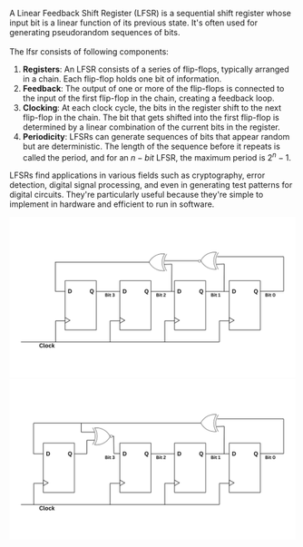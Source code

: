 A Linear Feedback Shift Register (LFSR) is a sequential shift register whose input bit is a linear function of its previous state. It's often used for generating pseudorandom sequences of bits.<br/><br/>
The lfsr consists of following components:<br/>
1. **Registers**: An LFSR consists of a series of flip-flops, typically arranged in a chain. Each flip-flop holds one bit of information.<br/>
2. **Feedback**: The output of one or more of the flip-flops is connected to the input of the first flip-flop in the chain, creating a feedback loop.<br/>
3. **Clocking**: At each clock cycle, the bits in the register shift to the next flip-flop in the chain. The bit that gets shifted into the first flip-flop is determined by a linear combination of the current bits in the register.<br/>
4. **Periodicity**: LFSRs can generate sequences of bits that appear random but are deterministic. The length of the sequence before it repeats is called the period, and for an $n-bit$ LFSR, the maximum period is $2^n - 1$.<br/>

LFSRs find applications in various fields such as cryptography, error detection, digital signal processing, and even in generating test patterns for digital circuits. They're particularly useful because they're simple to implement in hardware and efficient to run in software.

![img1](Lfsr1.png)
![img2](Lfsr2.png)

